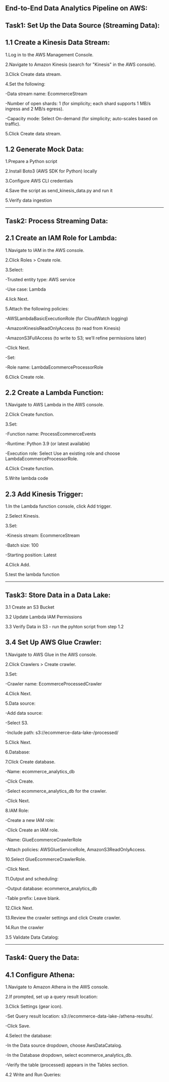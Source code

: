 End-to-End Data Analytics Pipeline on AWS:
-----------------------------------------

Task1: Set Up the Data Source (Streaming Data):
-----------------------------------------------
1.1 Create a Kinesis Data Stream:
---------------------------------
1.Log in to the AWS Management Console.

2.Navigate to Amazon Kinesis (search for "Kinesis" in the AWS console).

3.Click Create data stream.

4.Set the following:

-Data stream name: EcommerceStream

-Number of open shards: 1 (for simplicity; each shard supports 1 MB/s ingress and 2 MB/s egress).

-Capacity mode: Select On-demand (for simplicity; auto-scales based on traffic).

5.Click Create data stream.

1.2 Generate Mock Data:
----------------------
1.Prepare a Python script

2.Install Boto3 (AWS SDK for Python) locally

3.Configure AWS CLI credentials

4.Save the script as send_kinesis_data.py and run it

5.Verify data ingestion

--------------------------------------------------------------------------------------------------------------------------------------------------------------------------------------------------------------------
Task2: Process Streaming Data:
------------------------------
2.1 Create an IAM Role for Lambda:
-----------------------------------

1.Navigate to IAM in the AWS console.

2.Click Roles > Create role.

3.Select:

-Trusted entity type: AWS service

-Use case: Lambda

4.lick Next.

5.Attach the following policies:

-AWSLambdaBasicExecutionRole (for CloudWatch logging)

-AmazonKinesisReadOnlyAccess (to read from Kinesis)

-AmazonS3FullAccess (to write to S3; we’ll refine permissions later)

-Click Next.

-Set:

-Role name: LambdaEcommerceProcessorRole

6.Click Create role.

2.2 Create a Lambda Function:
-----------------------------

1.Navigate to AWS Lambda in the AWS console.

2.Click Create function.

3.Set:

-Function name: ProcessEcommerceEvents

-Runtime: Python 3.9 (or latest available)

-Execution role: Select Use an existing role and choose LambdaEcommerceProcessorRole.

4.Click Create function.

5.Write lambda code

2.3 Add Kinesis Trigger:
-------------------------
1.In the Lambda function console, click Add trigger.

2.Select Kinesis.

3.Set:

-Kinesis stream: EcommerceStream

-Batch size: 100

-Starting position: Latest

4.Click Add.

5.test the lambda function

---------------------------------------------------------------------------------------------------------------------------------------------------------------------------------------------------------------------
Task3: Store Data in a Data Lake:
--------------------------------
3.1 Create an S3 Bucket

3.2 Update Lambda IAM Permissions

3.3 Verify Data in S3 - run the pyhton script from step 1.2

3.4 Set Up AWS Glue Crawler:
----------------------------
1.Navigate to AWS Glue in the AWS console.

2.Click Crawlers > Create crawler.

3.Set:

-Crawler name: EcommerceProcessedCrawler

4.Click Next.

5.Data source:

-Add data source:

-Select S3.

-Include path: s3://ecommerce-data-lake-<yourname>/processed/

5.Click Next.

6.Database:

7.Click Create database.

-Name: ecommerce_analytics_db

-Click Create.

-Select ecommerce_analytics_db for the crawler.

-Click Next.

8.IAM Role:

-Create a new IAM role:

-Click Create an IAM role.

-Name: GlueEcommerceCrawlerRole

-Attach policies: AWSGlueServiceRole, AmazonS3ReadOnlyAccess.

10.Select GlueEcommerceCrawlerRole.

-Click Next.

11.Output and scheduling:

-Output database: ecommerce_analytics_db

-Table prefix: Leave blank. 

12.Click Next.

13.Review the crawler settings and click Create crawler.

14.Run the crawler

3.5 Validate Data Catalog:

--------------------------------------------------------------------------------------------------------------------------------------------------------------------------------------------------------------------
Task4: Query the Data:
---------------------
4.1 Configure Athena:
---------------------
1.Navigate to Amazon Athena in the AWS console.

2.If prompted, set up a query result location:

3.Click Settings (gear icon).

-Set Query result location: s3://ecommerce-data-lake-<yourname>/athena-results/.

-Click Save.

4.Select the database:

-In the Data source dropdown, choose AwsDataCatalog.

-In the Database dropdown, select ecommerce_analytics_db.

-Verify the table (processed) appears in the Tables section.

4.2 Write and Run Queries:
